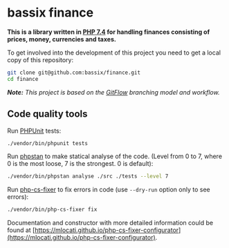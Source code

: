 # bassix finance

**This is a library written in [PHP 7.4](https://www.php.net/releases/7_4_0.php) for handling finances consisting of prices, money, currencies and taxes.**

To get involved into the development of this project you need to get a local copy of this repository:

```bash
git clone git@github.com:bassix/finance.git
cd finance
```

_**Note:** This project is based on the [GitFlow](http://nvie.com/posts/a-successful-git-branching-model/) branching model and workflow._

## Code quality tools

Run [PHPUnit](https://phpunit.de/) tests:

```bash
./vendor/bin/phpunit tests
```

Run [phpstan](https://github.com/phpstan/phpstan) to make statical analyse of the code. (Level from 0 to 7, where 0 is the most loose, 7 is the strongest. 0 is default):

```bash
./vendor/bin/phpstan analyse ./src ./tests --level 7
```

Run [php-cs-fixer](https://github.com/FriendsOfPHP/PHP-CS-Fixer) to fix errors in code (use `--dry-run` option only to see errors):

```bash
./vendor/bin/php-cs-fixer fix
```

Documentation and constructor with more detailed information could be found at [https://mlocati.github.io/php-cs-fixer-configurator](https://mlocati.github.io/php-cs-fixer-configurator).
